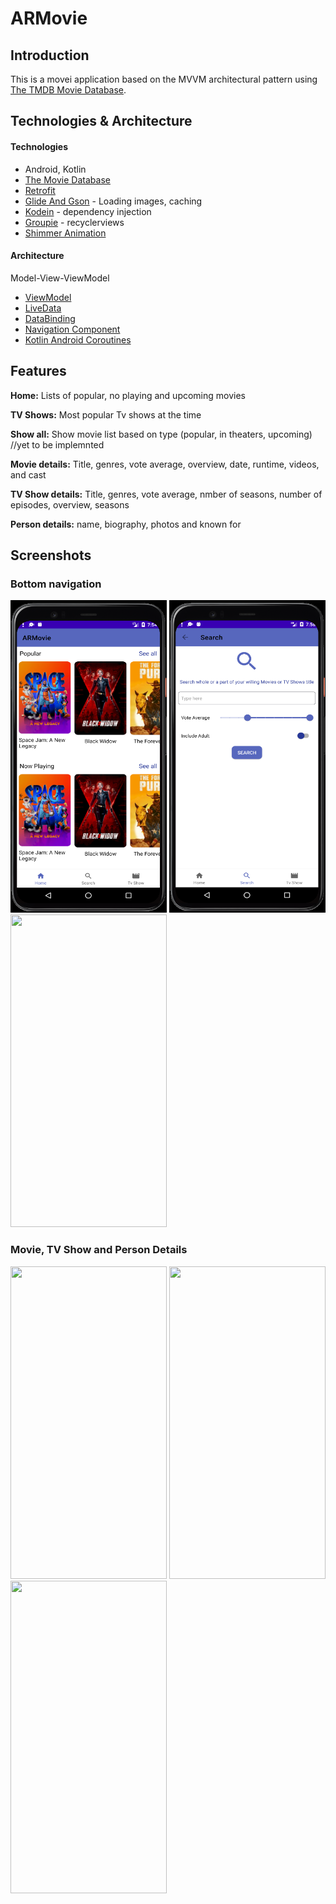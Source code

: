 # ARMovie

## Introduction
This is a movei application based on the MVVM architectural pattern using [The TMDB Movie Database](https://www.themoviedb.org/).

## Technologies & Architecture 

#### Technologies
* Android, Kotlin
* [The Movie Database](https://www.themoviedb.org/)
* [Retrofit](https://github.com/square/retrofit) 
* [Glide And Gson](https://square.github.io/picasso/) - Loading images, caching
* [Kodein](https://kodein.org/Kodein-DI/?5.0/android) - dependency injection
* [Groupie](https://github.com/lisawray/groupie) - recyclerviews
* [Shimmer Animation](https://github.com/sharish/ShimmerRecyclerView)

#### Architecture
Model-View-ViewModel

* [ViewModel](https://developer.android.com/topic/libraries/architecture/viewmodel)
* [LiveData](https://developer.android.com/topic/libraries/architecture/livedata)
* [DataBinding](https://developer.android.com/topic/libraries/data-binding)
* [Navigation Component](https://developer.android.com/guide/navigation)
* [Kotlin Android Coroutines](https://developer.android.com/kotlin/coroutines)

## Features
**Home:** Lists of popular, no playing and upcoming movies

**TV Shows:** Most popular Tv shows at the time

**Show all:** Show movie list based on type (popular, in theaters, upcoming) //yet to be implemnted

**Movie details:** Title, genres, vote average, overview, date, runtime, videos, and cast

**TV Show details:** Title, genres, vote average, nmber of seasons, number of episodes, overview, seasons

**Person details:** name, biography, photos and known for

## Screenshots

### Bottom navigation

<p align = "left" >
  <img width="250" height="500" src="images/Home.PNG">
  <img width="250" height="500"  src="images/Search.PNG"> 
  <img width="250" height="500" src="github_images/TvShow.png"> 
</p>

### Movie, TV Show and Person Details

<p align = "left" >
  <img width="250" height="500" src="github_images/MovieDetail1.png">
  <img width="250" height="500"  src="github_images/MovieDetail2.png"> 
  <img width="250" height="500" src="github_images/TvShowDetail.png"> 
</p>
